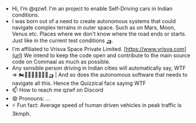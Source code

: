 - Hi, I’m @qzwf. I'm an project to enable Self-Driving cars in Indian conditions. 
- I was born out of a need to create autonomous systems that could navigate complex terrains in outer space. Such as on Mars, Moon, Venus etc. Places where we don't know where the road ends or starts. Just like in the current test conditions 🛺. 
- I'm affiliated to Vrisva Space Private Limited. [https://www.vrisva.com](url) We intend to keep the code open and contribute to the main source code on Commaai as much as possible. 
- Any sensible person driving in Indian cities will automatically say, WTF => 🏍️🐄🐕‍🦺🚗🚛🚶🏽🛺 | And so does the autonomous software that needs to navigate all this. Hence the Quizzical face saying WTF 
- 📫 How to reach me qzwf on Discord
- 😄 Pronouns: ...
- ⚡ Fun fact: Average speed of human driven vehicles in peak traffic is 3kmph. 

<!---
qzwf/qzwf is a ✨ special ✨ repository because its `README.md` (this file) appears on your GitHub profile.
You can click the Preview link to take a look at your changes.
--->
